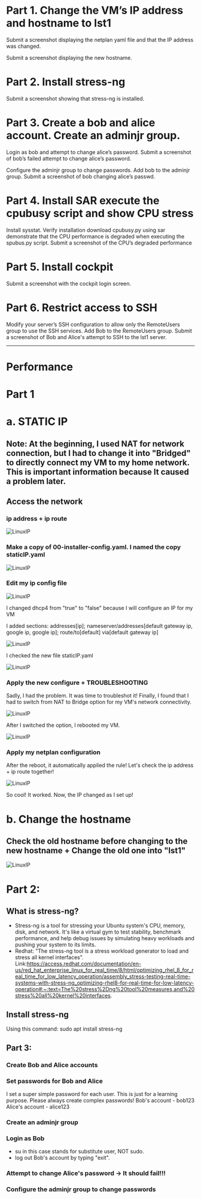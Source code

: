 # Part 1. Change the VM’s IP address and hostname to lst1 

Submit a screenshot displaying the netplan yaml file and that the IP address was changed.

Submit a screenshot displaying the new hostname.

# Part 2. Install stress-ng

Submit a screenshot showing that stress-ng is installed.

# Part 3. Create a bob and alice account. Create an adminjr group.
Login as bob and attempt to change alice’s password. Submit a screenshot of bob’s failed attempt to change alice’s password.

Configure the adminjr group to change passwords. Add bob to the adminjr group. Submit a screenshot of bob changing alice’s passwd.

# Part 4.  Install SAR execute the cpubusy script and show CPU stress
Install sysstat. Verify installation download cpubusy.py using sar demonstrate that the CPU performance is degraded when executing the spubus.py script. Submit a screenshot of the CPU’s degraded performance

 # Part 5. Install cockpit
Submit a screenshot with the cockpit login screen.

# Part 6. Restrict access to SSH
Modify your server’s SSH configuration to allow  only the RemoteUsers group to use the SSH services. Add Bob to the RemoteUsers group. Submit a screenshot of Bob and Alice's attempt to SSH to the lst1 server.

-----------------------------------------------------
# Performance
# Part 1
# a. STATIC IP
## Note: At the beginning, I used NAT for network connection, but I had to change it into "Bridged" to directly connect my VM to my home network. This is important information because It caused a problem later. 
## Access the network
### ip address + ip route
![LinuxIP](Images/Linuxlab_1.png)

### Make a copy of 00-installer-config.yaml. I named the copy staticIP.yaml
![LinuxIP](Images/Linuxlab_2.png)

### Edit my ip config file
![LinuxIP](Images/Linuxlab_3.png)

I changed dhcp4 from "true" to "false" because I will configure an IP for my VM

I added sections: addresses[ip]; nameserver/addresses[default gateway ip, google ip, google ip]; route/to[default] via[default gateway ip]

![LinuxIP](Images/Linuxlab_4.png)

I checked the new file staticIP.yaml

![LinuxIP](Images/Linuxlab_5.png)

### Apply the new configure + TROUBLESHOOTING 
Sadly, I had the problem. It was time to troubleshot it! Finally, I found that I had to switch from NAT to Bridge option for my VM's network connectivity.

![LinuxIP](Images/Linuxlab_5.5.png) 

After I switched the option, I rebooted my VM.

![LinuxIP](Images/Linuxlab_5.2.png)

### Apply my netplan configuration

After the reboot, it automatically applied the rule! Let's check the ip address + ip route together!

![LinuxIP](Images/Linuxlab_7.png)

So cool! It worked. Now, the IP changed as I set up!

# b. Change the hostname
## Check the old hostname before changing to the new hostname + Change the old one into "lst1"

![LinuxIP](Images/Linuxlab_8.png)

# Part 2:
## What is stress-ng?
- Stress-ng is a tool for stressing your Ubuntu system's CPU, memory, disk, and network. It's like a virtual gym to test stability, benchmark performance, and help debug issues by simulating heavy workloads and pushing your system to its limits. 
- Redhat: "The stress-ng tool is a stress workload generator to load and stress all kernel interfaces". Link:https://access.redhat.com/documentation/en-us/red_hat_enterprise_linux_for_real_time/8/html/optimizing_rhel_8_for_real_time_for_low_latency_operation/assembly_stress-testing-real-time-systems-with-stress-ng_optimizing-rhel8-for-real-time-for-low-latency-operation#:~:text=The%20stress%2Dng%20tool%20measures,and%20stress%20all%20kernel%20interfaces.  
## Install stress-ng
Using this command: sudo apt install stress-ng

## Part 3: 
### Create Bob and Alice accounts
### Set passwords for Bob and Alice
I set a super simple password for each user. This is just for a learning purpose. Please always create complex passwords!
Bob's account - bob123
Alice's account - alice123
### Create an adminjr group
### Login as Bob
- su in this case stands for substitute user, NOT sudo.
- log out Bob's account by typing "exit".


### Attempt to change Alice's password -> It should fail!!!
### Configure the adminjr group to change passwords










